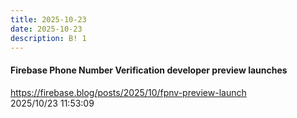 ```yaml
---
title: 2025-10-23
date: 2025-10-23
description: B! 1
---
```


#### Firebase Phone Number Verification developer preview launches
https://firebase.blog/posts/2025/10/fpnv-preview-launch<br>
2025/10/23 11:53:09<br>


